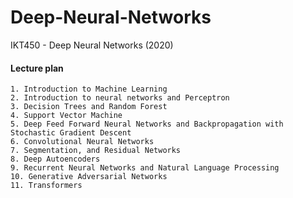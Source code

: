 # Deep-Neural-Networks
IKT450 - Deep Neural Networks (2020)

#### Lecture plan
	1. Introduction to Machine Learning
	2. Introduction to neural networks and Perceptron
	3. Decision Trees and Random Forest
	4. Support Vector Machine
	5. Deep Feed Forward Neural Networks and Backpropagation with Stochastic Gradient Descent
	6. Convolutional Neural Networks
	7. Segmentation, and Residual Networks
	8. Deep Autoencoders
	9. Recurrent Neural Networks and Natural Language Processing
	10. Generative Adversarial Networks
	11. Transformers
